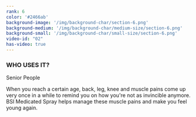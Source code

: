 ```yaml
---
rank: 6
color: '#2466ab'
background-image: '/img/background-char/section-6.png'
background-medium: '/img/background-char/medium-size/section-6.png'
background-small: '/img/background-char/small-size/section-6.png'
video-id: "02"
has-video: true
---
```


<h3>WHO USES IT?</h3>
<span>Senior People</span>
<p>When you reach a certain age, back, leg, knee and muscle pains come up very once in a while to remind you on how you're not as invincible anymore. BSI Medicated Spray helps manage these muscle pains and make you feel young again.</p>